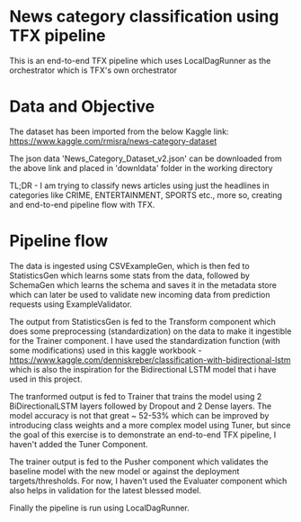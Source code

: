 # News category classification using TFX pipeline

This is an end-to-end TFX pipeline which uses LocalDagRunner as the orchestrator which is TFX's own orchestrator

# Data and Objective
The dataset has been imported from the below Kaggle link:
https://www.kaggle.com/rmisra/news-category-dataset

The json data 'News_Category_Dataset_v2.json' can be downloaded from the above link and placed in 'downldata' folder in the working directory

TL;DR - I am trying to classify news articles using just the headlines in categories like CRIME, ENTERTAINMENT, SPORTS etc., more so, creating and end-to-end pipeline flow with TFX.

# Pipeline flow
The data is ingested using CSVExampleGen, which is then fed to StatisticsGen which learns some stats from the data, followed by SchemaGen which learns the schema and saves it in the metadata store which can later be used to validate new incoming data from prediction requests using ExampleValidator. 

The output from StatisticsGen is fed to the Transform component which does some preprocessing (standardization) on the data to make it ingestible for the Trainer component. I have used the standardization function (with some modifications) used in this kaggle workbook - https://www.kaggle.com/denniskreber/classification-with-bidirectional-lstm which is also the inspiration for the Bidirectional LSTM model that i have used in this project.

The tranformed output is fed to Trainer that trains the model using 2 BiDirectionalLSTM layers followed by Dropout and 2 Dense layers. The model accuracy is not that great ~ 52-53% which can be improved by introducing class weights and a more complex model using Tuner, but since the goal of this exercise is to demonstrate an end-to-end TFX pipeline, I haven't added the Tuner Component.

The trainer output is fed to the Pusher component which validates the baseline model with the new model or against the deployment targets/thresholds. For now, I haven't used the Evaluater component which also helps in validation for the latest blessed model.

Finally the pipeline is run using LocalDagRunner.

